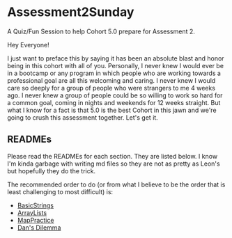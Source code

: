# Assessment2Sunday
A Quiz/Fun Session to help Cohort 5.0 prepare for Assessment 2.

Hey Everyone!

I just want to preface this by saying it has been an absolute blast and honor being in this cohort with all of you.
Personally, I never knew I would ever be in a bootcamp or any program in which people who are working towards a professional
goal are all this welcoming and caring. I never knew I would care so deeply for a group of people who were strangers to me 4 
weeks ago. I never knew a group of people could be so willing to work so hard for a common goal, coming in nights and weekends
for 12 weeks straight. But what I know for a fact is that 5.0 is the best Cohort in this jawn and we're going to crush this 
assessment together. Let's get it.

## READMEs
Please read the READMEs for each section. They are listed below. I know I'm kinda garbage with writing md files so they are 
not as pretty as Leon's but hopefully they do the trick.

The recommended order to do (or from what I believe to be the order that is least challenging to most difficult) is:
* [BasicStrings](https://github.com/WilliamHXu/Assessment2Sunday/blob/dev/BasicStringsREADME.md)
* [ArrayLists](https://github.com/WilliamHXu/Assessment2Sunday/blob/dev/ArrayListsREADME.md)
* [MapPractice](https://github.com/WilliamHXu/Assessment2Sunday/blob/dev/MapPracticeREADME.md)
* [Dan's Dilemma](https://github.com/WilliamHXu/Assessment2Sunday/blob/dev/DansDilemmaREADME.md)
